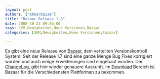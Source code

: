 ```yaml
---
layout: post
authors: ["khmarbaise"]
title: "Bazaar Release 1.8"
date: 2008-10-23 09:56:00
tags: SKM,Neuigkeiten,Neue Versionen,Bazaar
categories: [SKM,Neuigkeiten,Neue Versionen,Bazaar]

---
```

Es gibt eine neue Release von [Bazaar](http://www.bazaar-vcs.org), dem verteilten Versionskontroll System. 
Seit der Release 1.7 sind eine ganze Menge Bug Fixes korrigiert worden und auch einige Erweiterungen sind eingebaut worden. 
Der [ChangeLog](http://doc.bazaar-vcs.org/bzr.1.8/en/release-notes/NEWS.html#bzr-1-8-2008-10-16), gibt hier wieder genauere Auskunft. 
Im [Download](http://bazaar-vcs.org/Download) Bereich ist Bazaar für die Verschiedensten Plattformen zu bekommen.
